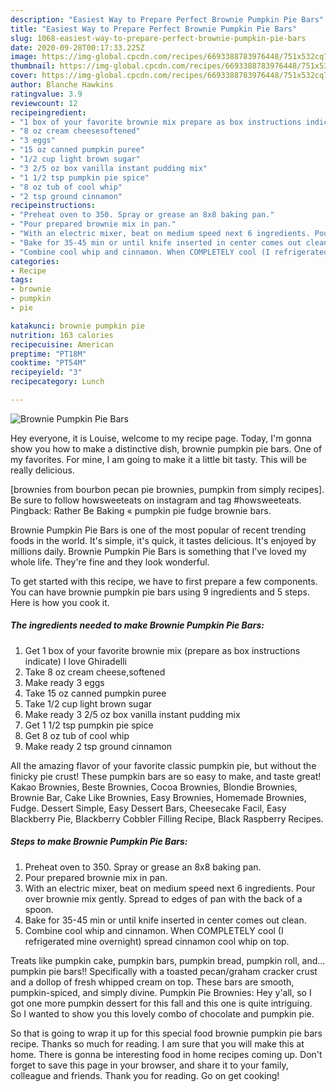 ```yaml
---
description: "Easiest Way to Prepare Perfect Brownie Pumpkin Pie Bars"
title: "Easiest Way to Prepare Perfect Brownie Pumpkin Pie Bars"
slug: 1068-easiest-way-to-prepare-perfect-brownie-pumpkin-pie-bars
date: 2020-09-28T00:17:33.225Z
image: https://img-global.cpcdn.com/recipes/6693388783976448/751x532cq70/brownie-pumpkin-pie-bars-recipe-main-photo.jpg
thumbnail: https://img-global.cpcdn.com/recipes/6693388783976448/751x532cq70/brownie-pumpkin-pie-bars-recipe-main-photo.jpg
cover: https://img-global.cpcdn.com/recipes/6693388783976448/751x532cq70/brownie-pumpkin-pie-bars-recipe-main-photo.jpg
author: Blanche Hawkins
ratingvalue: 3.9
reviewcount: 12
recipeingredient:
- "1 box of your favorite brownie mix prepare as box instructions indicate I love Ghiradelli"
- "8 oz cream cheesesoftened"
- "3 eggs"
- "15 oz canned pumpkin puree"
- "1/2 cup light brown sugar"
- "3 2/5 oz box vanilla instant pudding mix"
- "1 1/2 tsp pumpkin pie spice"
- "8 oz tub of cool whip"
- "2 tsp ground cinnamon"
recipeinstructions:
- "Preheat oven to 350. Spray or grease an 8x8 baking pan."
- "Pour prepared brownie mix in pan."
- "With an electric mixer, beat on medium speed next 6 ingredients. Pour over brownie mix gently. Spread to edges of pan with the back of a spoon."
- "Bake for 35-45 min or until knife inserted in center comes out clean."
- "Combine cool whip and cinnamon. When COMPLETELY cool (I refrigerated mine overnight) spread cinnamon cool whip on top."
categories:
- Recipe
tags:
- brownie
- pumpkin
- pie

katakunci: brownie pumpkin pie 
nutrition: 163 calories
recipecuisine: American
preptime: "PT18M"
cooktime: "PT54M"
recipeyield: "3"
recipecategory: Lunch

---
```



![Brownie Pumpkin Pie Bars](https://img-global.cpcdn.com/recipes/6693388783976448/751x532cq70/brownie-pumpkin-pie-bars-recipe-main-photo.jpg)

Hey everyone, it is Louise, welcome to my recipe page. Today, I'm gonna show you how to make a distinctive dish, brownie pumpkin pie bars. One of my favorites. For mine, I am going to make it a little bit tasty. This will be really delicious.

[brownies from bourbon pecan pie brownies, pumpkin from simply recipes]. Be sure to follow howsweeteats on instagram and tag #howsweeteats. Pingback: Rather Be Baking « pumpkin pie fudge brownie bars.

Brownie Pumpkin Pie Bars is one of the most popular of recent trending foods in the world. It's simple, it's quick, it tastes delicious. It's enjoyed by millions daily. Brownie Pumpkin Pie Bars is something that I've loved my whole life. They're fine and they look wonderful.


To get started with this recipe, we have to first prepare a few components. You can have brownie pumpkin pie bars using 9 ingredients and 5 steps. Here is how you cook it.

<!--inarticleads1-->

##### The ingredients needed to make Brownie Pumpkin Pie Bars:

1. Get 1 box of your favorite brownie mix (prepare as box instructions indicate) I love Ghiradelli
1. Take 8 oz cream cheese,softened
1. Make ready 3 eggs
1. Take 15 oz canned pumpkin puree
1. Take 1/2 cup light brown sugar
1. Make ready 3 2/5 oz box vanilla instant pudding mix
1. Get 1 1/2 tsp pumpkin pie spice
1. Get 8 oz tub of cool whip
1. Make ready 2 tsp ground cinnamon


All the amazing flavor of your favorite classic pumpkin pie, but without the finicky pie crust! These pumpkin bars are so easy to make, and taste great! Kakao Brownies, Beste Brownies, Cocoa Brownies, Blondie Brownies, Brownie Bar, Cake Like Brownies, Easy Brownies, Homemade Brownies, Fudge. Dessert Simple, Easy Dessert Bars, Cheesecake Facil, Easy Blackberry Pie, Blackberry Cobbler Filling Recipe, Black Raspberry Recipes. 

<!--inarticleads2-->

##### Steps to make Brownie Pumpkin Pie Bars:

1. Preheat oven to 350. Spray or grease an 8x8 baking pan.
1. Pour prepared brownie mix in pan.
1. With an electric mixer, beat on medium speed next 6 ingredients. Pour over brownie mix gently. Spread to edges of pan with the back of a spoon.
1. Bake for 35-45 min or until knife inserted in center comes out clean.
1. Combine cool whip and cinnamon. When COMPLETELY cool (I refrigerated mine overnight) spread cinnamon cool whip on top.


Treats like pumpkin cake, pumpkin bars, pumpkin bread, pumpkin roll, and… pumpkin pie bars!! Specifically with a toasted pecan/graham cracker crust and a dollop of fresh whipped cream on top. These bars are smooth, pumpkin-spiced, and simply divine. Pumpkin Pie Brownies: Hey y&#39;all, so I got one more pumpkin dessert for this fall and this one is quite intriguing. So I wanted to show you this lovely combo of chocolate and pumpkin pie. 

So that is going to wrap it up for this special food brownie pumpkin pie bars recipe. Thanks so much for reading. I am sure that you will make this at home. There is gonna be interesting food in home recipes coming up. Don't forget to save this page in your browser, and share it to your family, colleague and friends. Thank you for reading. Go on get cooking!
